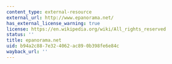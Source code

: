 ```yaml
---
content_type: external-resource
external_url: http://www.epanorama.net/
has_external_license_warning: true
license: https://en.wikipedia.org/wiki/All_rights_reserved
status: ''
title: epanorama.net
uid: b94a2c88-7e32-4062-ac89-0b398fe6e84c
wayback_url: ''
---
```

